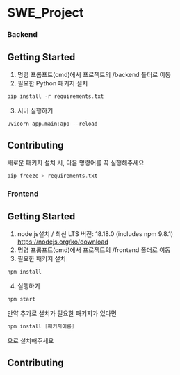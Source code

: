 # SWE_Project

### Backend

## Getting Started
1. 명령 프롬프트(cmd)에서 프로젝트의 /backend 폴더로 이동
2. 필요한 Python 패키지 설치
```c
pip install -r requirements.txt
```
3. 서버 실행하기
```c
uvicorn app.main:app --reload
```

## Contributing
새로운 패키지 설치 시, 다음 명령어를 꼭 실행해주세요
```c
pip freeze > requirements.txt
```

### Frontend

## Getting Started
1. node.js설치 / 최신 LTS 버전: 18.18.0 (includes npm 9.8.1) https://nodejs.org/ko/download
2. 명령 프롬프트(cmd)에서 프로젝트의 /frontend 폴더로 이동
3. 필요한 패키지 설치
```c
npm install
```
4. 실행하기
```c
npm start 
```
만약 추가로 설치가 필요한 패키지가 있다면
```c
npm install [패키지이름]
```
으로 설치해주세요

## Contributing

